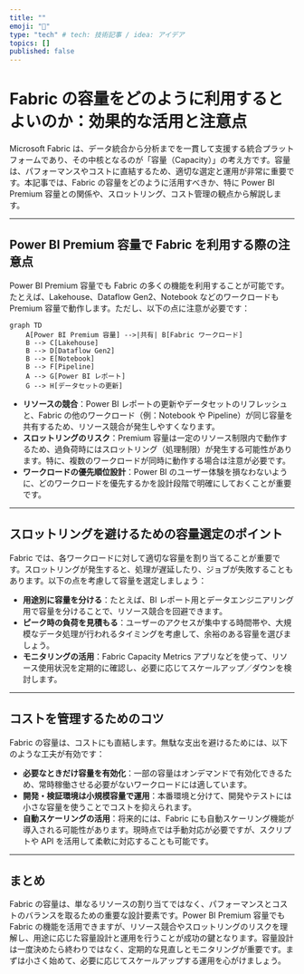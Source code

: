 ```yaml
---
title: ""
emoji: "💨"
type: "tech" # tech: 技術記事 / idea: アイデア
topics: []
published: false
---
```


# Fabric の容量をどのように利用するとよいのか：効果的な活用と注意点

Microsoft Fabric は、データ統合から分析までを一貫して支援する統合プラットフォームであり、その中核となるのが「容量（Capacity）」の考え方です。容量は、パフォーマンスやコストに直結するため、適切な選定と運用が非常に重要です。本記事では、Fabric の容量をどのように活用すべきか、特に Power BI Premium 容量との関係や、スロットリング、コスト管理の観点から解説します。

---

## Power BI Premium 容量で Fabric を利用する際の注意点

Power BI Premium 容量でも Fabric の多くの機能を利用することが可能です。たとえば、Lakehouse、Dataflow Gen2、Notebook などのワークロードも Premium 容量で動作します。ただし、以下の点に注意が必要です：

```mermaid
graph TD
    A[Power BI Premium 容量] -->|共有| B[Fabric ワークロード]
    B --> C[Lakehouse]
    B --> D[Dataflow Gen2]
    B --> E[Notebook]
    B --> F[Pipeline]
    A --> G[Power BI レポート]
    G --> H[データセットの更新] 
```

- **リソースの競合**：Power BI レポートの更新やデータセットのリフレッシュと、Fabric の他のワークロード（例：Notebook や Pipeline）が同じ容量を共有するため、リソース競合が発生しやすくなります。
- **スロットリングのリスク**：Premium 容量は一定のリソース制限内で動作するため、過負荷時にはスロットリング（処理制限）が発生する可能性があります。特に、複数のワークロードが同時に動作する場合は注意が必要です。
- **ワークロードの優先順位設計**：Power BI のユーザー体験を損なわないように、どのワークロードを優先するかを設計段階で明確にしておくことが重要です。

---

## スロットリングを避けるための容量選定のポイント

Fabric では、各ワークロードに対して適切な容量を割り当てることが重要です。スロットリングが発生すると、処理が遅延したり、ジョブが失敗することもあります。以下の点を考慮して容量を選定しましょう：

- **用途別に容量を分ける**：たとえば、BI レポート用とデータエンジニアリング用で容量を分けることで、リソース競合を回避できます。
- **ピーク時の負荷を見積もる**：ユーザーのアクセスが集中する時間帯や、大規模なデータ処理が行われるタイミングを考慮して、余裕のある容量を選びましょう。
- **モニタリングの活用**：Fabric Capacity Metrics アプリなどを使って、リソース使用状況を定期的に確認し、必要に応じてスケールアップ／ダウンを検討します。

---

## コストを管理するためのコツ

Fabric の容量は、コストにも直結します。無駄な支出を避けるためには、以下のような工夫が有効です：

- **必要なときだけ容量を有効化**：一部の容量はオンデマンドで有効化できるため、常時稼働させる必要がないワークロードには適しています。
- **開発・検証環境は小規模容量で運用**：本番環境と分けて、開発やテストには小さな容量を使うことでコストを抑えられます。
- **自動スケーリングの活用**：将来的には、Fabric にも自動スケーリング機能が導入される可能性があります。現時点では手動対応が必要ですが、スクリプトや API を活用して柔軟に対応することも可能です。

---

## まとめ

Fabric の容量は、単なるリソースの割り当てではなく、パフォーマンスとコストのバランスを取るための重要な設計要素です。Power BI Premium 容量でも Fabric の機能を活用できますが、リソース競合やスロットリングのリスクを理解し、用途に応じた容量設計と運用を行うことが成功の鍵となります。容量設計は一度決めたら終わりではなく、定期的な見直しとモニタリングが重要です。まずは小さく始めて、必要に応じてスケールアップする運用を心がけましょう。
